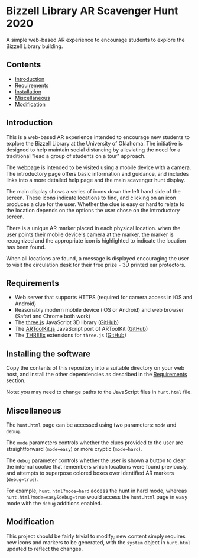 # Bizzell Library AR Scavenger Hunt 2020

A simple web-based AR experience to encourage students to explore the Bizzell Library building.

## Contents

* [Introduction](#Introduction)
* [Requirements](#Requirements)
* [Installation](#Installation)
* [Miscellaneous](#Miscellaneous)
* [Modification](#Modification)

## <a name="Introduction"></a> Introduction

This is a web-based AR experience intended to encourage new students to explore the Bizzell Library at the University of Oklahoma. The initiative is designed to help maintain social distancing by alleviating the need for a traditional "lead a group of students on a tour" approach.

The webpage is intended to be visited using a mobile device with a camera. The introductory page offers basic information and guidance, and includes links into a more detailed help page and the main scavenger hunt display.

The main display shows a series of icons down the left hand side of the screen. These icons indicate locations to find, and clicking on an icon produces a clue for the user. Whether the clue is easy or hard to relate to the location depends on the options the user chose on the introductory screen.

There is a unique AR marker placed in each physical location. when the user points their mobile device's camera at the marker, the marker is recognized and the appropriate icon is highlighted to indicate the location has been found.

When all locations are found, a message is displayed encouraging the user to visit the circulation desk for their free prize - 3D printed ear protectors.

## <a name="Requirements"></a> Requirements

* Web server that supports HTTPS (required for camera access in iOS and Android)
* Reasonably modern mobile device (iOS or Android) and web browser (Safari and Chrome both work)
* The [three.js](https://threejs.org/) JavaScript 3D library ([GitHub](https://github.com/mrdoob/three.js/))
* The [ARToolKit.js](http://www.artoolkitx.org/jsartoolkit5/) JavaScript port of ARToolKit ([GitHub](https://github.com/artoolkitx/jsartoolkit5))
* The [THREEx](http://www.threejsgames.com/extensions/) extensions for `three.js` ([GitHub](https://github.com/jeromeetienne/threex))

## <a name="Installation"></a> Installing the software

Copy the contents of this repository into a suitable directory on your web host, and install the other dependencies as described in the [Requirements](#Requirements) section.

Note: you may need to change paths to the JavaScript files in `hunt.html` file.

## <a name="Miscellaneous"></a> Miscellaneous

The `hunt.html` page can be accessed using two parameters: `mode` and `debug`.

The `mode` parameters controls whether the clues provided to the user are straightforward (`mode=easy`) or more cryptic (`mode=hard`).

The `debug` parameter controls whether the user is shown a button to clear the internal cookie that remembers which locations were found previously, and attempts to superpose colored boxes over identified AR markers (`debug=true`).

For example, `hunt.html?mode=hard` access the hunt in hard mode, whereas `hunt.html?mode=easy&debug=true` would access the `hunt.html` page in easy mode with the `debug` additions enabled.

## <a name="Modification"></a> Modification

This project should be fairly trivial to modify; new content simply requires new icons and markers to be generated, with the `system` object in `hunt.html` updated to reflect the changes.
